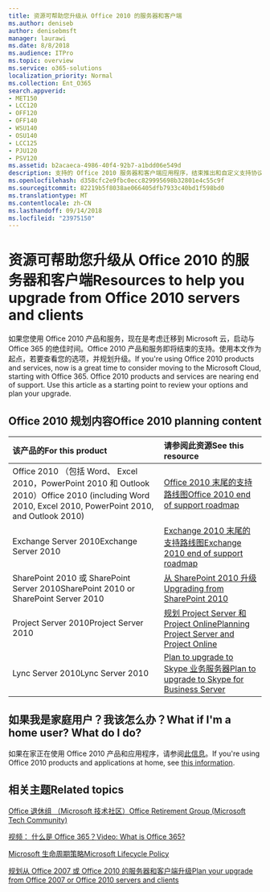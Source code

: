 ```yaml
---
title: 资源可帮助您升级从 Office 2010 的服务器和客户端
ms.author: deniseb
author: denisebmsft
manager: laurawi
ms.date: 8/8/2018
ms.audience: ITPro
ms.topic: overview
ms.service: o365-solutions
localization_priority: Normal
ms.collection: Ent_O365
search.appverid:
- MET150
- LCC120
- OFF120
- OFF140
- WSU140
- OSU140
- LCC125
- PJU120
- PSV120
ms.assetid: b2acaeca-4986-40f4-92b7-a1bdd06e549d
description: 支持的 Office 2010 服务器和客户端应用程序，结束推出和自定义支持协议不可用。使用本文启动现在规划您的升级。
ms.openlocfilehash: d358cfc2e9fbc0ecc829995698b32801e4c55c9f
ms.sourcegitcommit: 82219b5f8038ae066405dfb7933c40bd1f598bd0
ms.translationtype: MT
ms.contentlocale: zh-CN
ms.lasthandoff: 09/14/2018
ms.locfileid: "23975150"
---
```

# <a name="resources-to-help-you-upgrade-from-office-2010-servers-and-clients"></a><span data-ttu-id="ceb1b-104">资源可帮助您升级从 Office 2010 的服务器和客户端</span><span class="sxs-lookup"><span data-stu-id="ceb1b-104">Resources to help you upgrade from Office 2010 servers and clients</span></span>

<span data-ttu-id="ceb1b-p102">如果您使用 Office 2010 产品和服务，现在是考虑迁移到 Microsoft 云，启动与 Office 365 的绝佳时间。Office 2010 产品和服务即将结束的支持。使用本文作为起点，若要查看您的选项，并规划升级。</span><span class="sxs-lookup"><span data-stu-id="ceb1b-p102">If you're using Office 2010 products and services, now is a great time to consider moving to the Microsoft Cloud, starting with Office 365. Office 2010 products and services are nearing end of support. Use this article as a starting point to review your options and plan your upgrade.</span></span>
      
## <a name="office-2010-planning-content"></a><span data-ttu-id="ceb1b-108">Office 2010 规划内容</span><span class="sxs-lookup"><span data-stu-id="ceb1b-108">Office 2010 planning content</span></span>
  
|<span data-ttu-id="ceb1b-109">**该产品的**</span><span class="sxs-lookup"><span data-stu-id="ceb1b-109">**For this product**</span></span>|<span data-ttu-id="ceb1b-110">**请参阅此资源**</span><span class="sxs-lookup"><span data-stu-id="ceb1b-110">**See this resource**</span></span>|
|:-----|:-----|
|<span data-ttu-id="ceb1b-111">Office 2010 （包括 Word、 Excel 2010，PowerPoint 2010 和 Outlook 2010）</span><span class="sxs-lookup"><span data-stu-id="ceb1b-111">Office 2010 (including Word 2010, Excel 2010, PowerPoint 2010, and Outlook 2010)</span></span>  <br/> |[<span data-ttu-id="ceb1b-112">Office 2010 末尾的支持路线图</span><span class="sxs-lookup"><span data-stu-id="ceb1b-112">Office 2010 end of support roadmap</span></span>](https://docs.microsoft.com/DeployOffice/office-2010-end-support-roadmap) <br/> |
|<span data-ttu-id="ceb1b-113">Exchange Server 2010</span><span class="sxs-lookup"><span data-stu-id="ceb1b-113">Exchange Server 2010</span></span>  <br/> |[<span data-ttu-id="ceb1b-114">Exchange 2010 末尾的支持路线图</span><span class="sxs-lookup"><span data-stu-id="ceb1b-114">Exchange 2010 end of support roadmap</span></span>](exchange-2010-end-of-support.md) <br/> |
|<span data-ttu-id="ceb1b-115">SharePoint 2010 或 SharePoint Server 2010</span><span class="sxs-lookup"><span data-stu-id="ceb1b-115">SharePoint 2010 or SharePoint Server 2010</span></span>  <br/> |[<span data-ttu-id="ceb1b-116">从 SharePoint 2010 升级</span><span class="sxs-lookup"><span data-stu-id="ceb1b-116">Upgrading from SharePoint 2010</span></span>](upgrade-from-sharepoint-2010.md) <br/> |
|<span data-ttu-id="ceb1b-117">Project Server 2010</span><span class="sxs-lookup"><span data-stu-id="ceb1b-117">Project Server 2010</span></span> <br/> | [<span data-ttu-id="ceb1b-118">规划 Project Server 和 Project Online</span><span class="sxs-lookup"><span data-stu-id="ceb1b-118">Planning Project Server and Project Online</span></span>](https://docs.microsoft.com/project/planning-project-server-and-project-online-for-technical-decision-makers) <br/> |
|<span data-ttu-id="ceb1b-119">Lync Server 2010</span><span class="sxs-lookup"><span data-stu-id="ceb1b-119">Lync Server 2010</span></span> <br/> | [<span data-ttu-id="ceb1b-120">Plan to upgrade to Skype 业务服务器</span><span class="sxs-lookup"><span data-stu-id="ceb1b-120">Plan to upgrade to Skype for Business Server</span></span>](https://docs.microsoft.com/skypeforbusiness/plan-your-deployment/upgrade) <br/> |
    
## <a name="what-if-im-a-home-user-what-do-i-do"></a><span data-ttu-id="ceb1b-p103">如果我是家庭用户？我该怎么办？</span><span class="sxs-lookup"><span data-stu-id="ceb1b-p103">What if I'm a home user? What do I do?</span></span>

<span data-ttu-id="ceb1b-123">如果在家正在使用 Office 2010 产品和应用程序，请参阅[此信息](plan-upgrade-previous-versions-office.md#im-a-home-user-what-do-i-do)。</span><span class="sxs-lookup"><span data-stu-id="ceb1b-123">If you're using Office 2010 products and applications at home, see [this information](plan-upgrade-previous-versions-office.md#im-a-home-user-what-do-i-do).</span></span>

## <a name="related-topics"></a><span data-ttu-id="ceb1b-124">相关主题</span><span class="sxs-lookup"><span data-stu-id="ceb1b-124">Related topics</span></span>

[<span data-ttu-id="ceb1b-125">Office 退休组 （Microsoft 技术社区）</span><span class="sxs-lookup"><span data-stu-id="ceb1b-125">Office Retirement Group (Microsoft Tech Community)</span></span>](https://go.microsoft.com/fwlink/?linkid=842065)
  
[<span data-ttu-id="ceb1b-126">视频： 什么是 Office 365？</span><span class="sxs-lookup"><span data-stu-id="ceb1b-126">Video: What is Office 365?</span></span>](https://support.office.com/article/847caf12-2589-452c-8aca-1c009797678b.aspx)
  
[<span data-ttu-id="ceb1b-127">Microsoft 生命周期策略</span><span class="sxs-lookup"><span data-stu-id="ceb1b-127">Microsoft Lifecycle Policy</span></span>](https://go.microsoft.com/fwlink/?linkid=865200)

[<span data-ttu-id="ceb1b-128">规划从 Office 2007 或 Office 2010 的服务器和客户端升级</span><span class="sxs-lookup"><span data-stu-id="ceb1b-128">Plan your upgrade from Office 2007 or Office 2010 servers and clients</span></span>](plan-upgrade-previous-versions-office.md)

